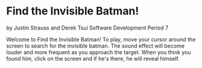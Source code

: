 Find the Invisible Batman!
==========================
by Justin Strauss and Derek Tsui
Software Development Period 7

Welcome to Find the Invisible Batman! To play, move your cursor around the screen to search for the invisible batman. The sound effect will become louder and more frequent as you approach the target. When you think you found him, click on the screen and if he's there, he will reveal himself.
